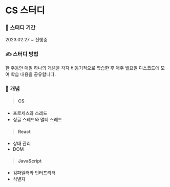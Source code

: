 # CS 스터디

### 🏃 스터디 기간
2023.02.27 ~ 진행중

### ✍️ 스터디 방법
한 주동안 매일 하나의 개념을 각자 비동기적으로 학습한 후 매주 월요일 디스코드에 모여 학습 내용을 공유합니다.

### 📖 개념
> #### CS
  - 프로세스와 스레드
  - 싱글 스레드와 멀티 스레드
  
> #### React 
  - 상태 관리
  - DOM
  
> #### JavaScript 
  - 컴파일러와 인터프리터
  - 식별자
